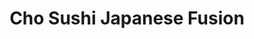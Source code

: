 ---
layout: place
title: "Cho Sushi Japanese Fusion"
permalink: /texas/austin/cho-sushi-japanese-fusion.html
stateAbbr: TX
stateName: Texas
cityName: Austin
place_id: ChIJWcQU-rI2W4YRXMinifixE8A
photos:
  - name: >-
      places/ChIJWcQU-rI2W4YRXMinifixE8A/photos/AeeoHcJFzgXvsUHqRggkImpCeOZRVZ7AlKMLMlfphyqZ_O8RCK_KU7wOel9VRnw-s9RHOjaMMhVZvL3coceOA9MDjZHs5y9wThN6znTZLiCHoqjz3KyiE-RP8uSHyaKiSc3kWI1HUEuKgwV9S1-v1un1Q5nZwyKhJrnN10HCF63DM8xT7jK9V0iJmE3AvqcZBE7XydgraKSZjmN7iI16iUfElWr3TGiJFlA20WhPjjZJb3iK7jPHC5UIjzO8Fp_zg3Vx52kAQNMq7UJXtAjlVbYifRoL25H-PsXBRidpr903ZTWEuhunTPBuCAZPKJQzXy4mhKszekTaUMG1WS9DtfX69rHYDM1Td-UAXREuO-9yfHRlfhglxU5zMKivkfd7YjZ4tC9YHfLPwCUOca7c_6ydsVscLnm11A3ZocvZWiYG5uMyYCQ
    widthPx: 4032
    heightPx: 3024
    authorAttributions:
      - displayName: Hubie Handing
        uri: https://maps.google.com/maps/contrib/116368330023174351264
        photoUri: >-
          https://lh3.googleusercontent.com/a-/ALV-UjUw_1-lpPn2lNrLIgiBHusIFOv1hh0lUIXC7N0DyNoXZK4HQbdSzA=s100-p-k-no-mo
    flagContentUri: >-
      https://www.google.com/local/imagery/report/?cb_client=maps_api_places.places_api&image_key=!1e10!2sCIHM0ogKEICAgICkvJiC0wE&hl=en-US
    googleMapsUri: >-
      https://www.google.com/maps/place//data=!3m4!1e2!3m2!1sCIHM0ogKEICAgICkvJiC0wE!2e10!4m2!3m1!1s0x865b36b2fa14c459:0xc013b1f889a7c85c
  - name: >-
      places/ChIJWcQU-rI2W4YRXMinifixE8A/photos/AeeoHcLqHE8BbPLouSEqvsqZpxdE4rE3utNl1gsojXg4DBhsBt1pfK68RSuTTttN7BFZNuJWBe0-nSz5Yt4ZNXEYfVp4MXA-_4cWfq5vfAIFuBuRYnuhyTmnHH-98Y3nzWgynKj7yv7wLsYjZsnvfTn6rC2VipRVM0MoPgC4yIQWaDlAI97nGizMMnS9bgLCyPIcTja7N151rgHJl1lnxRaCgbkl2qYd9qGHwqElM9sEsA20uf5T-zw0uLRC9fn4YLCIQGRNfr5HBvthpX3o8hypgJtHmmmIb98B6KOuNdPo6J5Wpw
    widthPx: 1142
    heightPx: 761
    authorAttributions:
      - displayName: Cho Sushi Japanese Fusion
        uri: https://maps.google.com/maps/contrib/102641552744042369261
        photoUri: >-
          https://lh3.googleusercontent.com/a-/ALV-UjW6PnvQbF-XE6gWjnCnTZ9PDIw4mwTliDUHUF7XHXJFse73hoc=s100-p-k-no-mo
    flagContentUri: >-
      https://www.google.com/local/imagery/report/?cb_client=maps_api_places.places_api&image_key=!1e10!2sAF1QipMEZgJk4iCNWr7IjjGjz8FWA5m3htmg1ZbKnKgi&hl=en-US
    googleMapsUri: >-
      https://www.google.com/maps/place//data=!3m4!1e2!3m2!1sAF1QipMEZgJk4iCNWr7IjjGjz8FWA5m3htmg1ZbKnKgi!2e10!4m2!3m1!1s0x865b36b2fa14c459:0xc013b1f889a7c85c
  - name: >-
      places/ChIJWcQU-rI2W4YRXMinifixE8A/photos/AeeoHcLt2hbzMkx-P242vUD5Wp3m5qAkdzEIniysCyM1nGVbzUDN-IrDzZOShvW1Nhwcpu7mCFRscDyBbpIn54D_DjLFUSp0b6cfYrfI7v6Q1grVXAQe0poQVZEUIz4LjZ9UudPM9Iq2YP07vfrsHF917z-SIq-wQcep8CXl5RFJAfrUsKRK-fYMj8Vqesgys_8acd4RCmj87ZKN4_6_q9vakiTHams6Q7IWFXUky7nGd2L3gD4kQx4ms1USVsbfirnj6YMoiIdd5pU3oVCC8xrXqi6Tl2q2_nbqQuHfnqX5P09b4w
    widthPx: 1896
    heightPx: 1422
    authorAttributions:
      - displayName: Cho Sushi Japanese Fusion
        uri: https://maps.google.com/maps/contrib/102641552744042369261
        photoUri: >-
          https://lh3.googleusercontent.com/a-/ALV-UjW6PnvQbF-XE6gWjnCnTZ9PDIw4mwTliDUHUF7XHXJFse73hoc=s100-p-k-no-mo
    flagContentUri: >-
      https://www.google.com/local/imagery/report/?cb_client=maps_api_places.places_api&image_key=!1e10!2sAF1QipNLoZIB8TianCm-6GiIJ_eBgDolOklSZwsYjvtQ&hl=en-US
    googleMapsUri: >-
      https://www.google.com/maps/place//data=!3m4!1e2!3m2!1sAF1QipNLoZIB8TianCm-6GiIJ_eBgDolOklSZwsYjvtQ!2e10!4m2!3m1!1s0x865b36b2fa14c459:0xc013b1f889a7c85c
  - name: >-
      places/ChIJWcQU-rI2W4YRXMinifixE8A/photos/AeeoHcLkP2lVCVbv-H-Dm4YnB23LWN_KwdKGGhBwfkPDr_1ZK1Q0CVdnrOjaQPTjPi9u40kzrbitvmn8OxeMQATluF9WhLbd_JdmjvcfSyAIZ7awNVr1fnpvflVkWjpbvhPdwJ0zbR_EkFJfeqceNq9CAOp1v-jSCe4B-2296oikoQkg2INBRJ5kjVLMTTzKDQeb3IaiStdrbc8-ZjE8dT2kVTOSxkAayy-KegWN-Raf1CB1TE_5wqUQgmbakvuAJF6lEkhbGTrwA5gFbBwkrQxlwFwpdNu1zcpO4dY777w0D9R-qw
    widthPx: 960
    heightPx: 720
    authorAttributions:
      - displayName: Cho Sushi Japanese Fusion
        uri: https://maps.google.com/maps/contrib/102641552744042369261
        photoUri: >-
          https://lh3.googleusercontent.com/a-/ALV-UjW6PnvQbF-XE6gWjnCnTZ9PDIw4mwTliDUHUF7XHXJFse73hoc=s100-p-k-no-mo
    flagContentUri: >-
      https://www.google.com/local/imagery/report/?cb_client=maps_api_places.places_api&image_key=!1e10!2sAF1QipPtC-YqQ5jh5TrXqU8gFxgf9yNdMmFZsio1uJDE&hl=en-US
    googleMapsUri: >-
      https://www.google.com/maps/place//data=!3m4!1e2!3m2!1sAF1QipPtC-YqQ5jh5TrXqU8gFxgf9yNdMmFZsio1uJDE!2e10!4m2!3m1!1s0x865b36b2fa14c459:0xc013b1f889a7c85c
  - name: >-
      places/ChIJWcQU-rI2W4YRXMinifixE8A/photos/AeeoHcLSg0pi10DLdvHLF-X72Tfgfw2psDRSoPd4DjgInZwFbQuDN9ojsOq2dET6KoqmjmhTPeoMvl66lSIPo08MorXqAr6G4tuVftX6Xxjm7AFQQhwWWuatinGmKnc-EG4a7XrEiAq2NVSuiCqPhP7oUl_vk7xwWXjNwxT4vynB75EuPvIA3bBMzyefkwdndEnbm0Y26tupMjnEwTSIbvAP1l9lpsx6L2-lKYRz_ojHWObCo7eERvb0yyoLMyiMGgdFvunOeOeV3wsenyJSZUl6PfcFApxkl-YGqfcRuB9TmOWBpA
    widthPx: 1080
    heightPx: 1106
    authorAttributions:
      - displayName: Cho Sushi Japanese Fusion
        uri: https://maps.google.com/maps/contrib/102641552744042369261
        photoUri: >-
          https://lh3.googleusercontent.com/a-/ALV-UjW6PnvQbF-XE6gWjnCnTZ9PDIw4mwTliDUHUF7XHXJFse73hoc=s100-p-k-no-mo
    flagContentUri: >-
      https://www.google.com/local/imagery/report/?cb_client=maps_api_places.places_api&image_key=!1e10!2sAF1QipN7JBotQAiSjZ6h0tsqd8nUuTA1QdyoOqGdJIyF&hl=en-US
    googleMapsUri: >-
      https://www.google.com/maps/place//data=!3m4!1e2!3m2!1sAF1QipN7JBotQAiSjZ6h0tsqd8nUuTA1QdyoOqGdJIyF!2e10!4m2!3m1!1s0x865b36b2fa14c459:0xc013b1f889a7c85c
  - name: >-
      places/ChIJWcQU-rI2W4YRXMinifixE8A/photos/AeeoHcJz7UNH0Iudr4YBNSveTsivHPPc4qsYaM4t8lkMy6_lsDJBXnp4S7lyNUF0o5xzmEINIq0oSPZGurtOnut1IBG5TNkuz1rG7sCo6F_F_GSLVxO19y8wJEMgmX81xSZnYxxAp4lotHjWkDDsUOzUE5Q1D0-CviZ52QX2N5bX2bkJIys063SIBcjfieZBYPbZHSbEm-6SCQMbuA8pMKZRkX1a3m21burcEVwjAhBuZU2C4GPbACAJQs3waR2oa77r8xZrC655Q2DyikDay9e3Pw_8VJ2SbeyUxmDiDeYFrg8gtQ
    widthPx: 894
    heightPx: 825
    authorAttributions:
      - displayName: Cho Sushi Japanese Fusion
        uri: https://maps.google.com/maps/contrib/102641552744042369261
        photoUri: >-
          https://lh3.googleusercontent.com/a-/ALV-UjW6PnvQbF-XE6gWjnCnTZ9PDIw4mwTliDUHUF7XHXJFse73hoc=s100-p-k-no-mo
    flagContentUri: >-
      https://www.google.com/local/imagery/report/?cb_client=maps_api_places.places_api&image_key=!1e10!2sAF1QipOgiiPkzH9oGndC7DYhVqeUnpbj7YgMbAGK79Su&hl=en-US
    googleMapsUri: >-
      https://www.google.com/maps/place//data=!3m4!1e2!3m2!1sAF1QipOgiiPkzH9oGndC7DYhVqeUnpbj7YgMbAGK79Su!2e10!4m2!3m1!1s0x865b36b2fa14c459:0xc013b1f889a7c85c
  - name: >-
      places/ChIJWcQU-rI2W4YRXMinifixE8A/photos/AeeoHcLxeTf7KtRd35xmnKbqQbV1p_ZIjQ9DzprNzr7z-03EOt22P_hszV3sysal3srENUiPQWSlSYcYYhXGy01y4EwI0PsPVNdEJymh0lRmcBAPRPGKavq-FkawX6VUpYFMh3bJtaAi-Rm8zyEIGe20k6K_CGMzR3--PyshlTwFnTuTY5rGyUL7clO0jShY-OZ_WGOEJBXubTMSYXR465yq_pmCFE_d3pUWyZy4gLTOmNUBS0OA6wyISYJuStnPRAwVE44vosW2X1OiCdQsJ0hgxZwRDa2OmArS53vlvuhXzutvNA
    widthPx: 2048
    heightPx: 2048
    authorAttributions:
      - displayName: Cho Sushi Japanese Fusion
        uri: https://maps.google.com/maps/contrib/102641552744042369261
        photoUri: >-
          https://lh3.googleusercontent.com/a-/ALV-UjW6PnvQbF-XE6gWjnCnTZ9PDIw4mwTliDUHUF7XHXJFse73hoc=s100-p-k-no-mo
    flagContentUri: >-
      https://www.google.com/local/imagery/report/?cb_client=maps_api_places.places_api&image_key=!1e10!2sAF1QipMDZdI7lW6w7RAY_PNSMoLVb8Jj_GqM9mhLDzNS&hl=en-US
    googleMapsUri: >-
      https://www.google.com/maps/place//data=!3m4!1e2!3m2!1sAF1QipMDZdI7lW6w7RAY_PNSMoLVb8Jj_GqM9mhLDzNS!2e10!4m2!3m1!1s0x865b36b2fa14c459:0xc013b1f889a7c85c
  - name: >-
      places/ChIJWcQU-rI2W4YRXMinifixE8A/photos/AeeoHcKrJubdeCTx6xTWqceQ_nQnxgMQaPZeVmAuQ8uSbow1CMzVzlQa8z9T66LkKIVLlYueR8_OJbJwYnUKKKAqV52pwB0-ffSU2yAtFf914gqg_P1rFTWcWQ8v14BNR_slk-oxg2XXu8bgbIAubJlSvKLZYVzq8BElsCeIeaDLPQ21SehOU8JdkNk4k9leQXz8DJexlzyK-ghmSc-Nkzz3PCCMeHz9_pZcfBT8RyjJIsSdF7AsCMPBdKBL47rsjiYc1TUrVnRvsI5-L8msrvbxIEvBiUilVASFGJ987nWxaM_4hA
    widthPx: 699
    heightPx: 482
    authorAttributions:
      - displayName: Cho Sushi Japanese Fusion
        uri: https://maps.google.com/maps/contrib/102641552744042369261
        photoUri: >-
          https://lh3.googleusercontent.com/a-/ALV-UjW6PnvQbF-XE6gWjnCnTZ9PDIw4mwTliDUHUF7XHXJFse73hoc=s100-p-k-no-mo
    flagContentUri: >-
      https://www.google.com/local/imagery/report/?cb_client=maps_api_places.places_api&image_key=!1e10!2sAF1QipMpYxWzdMTnYrh5vyI_e7gaYlfikHWGawVVEPpn&hl=en-US
    googleMapsUri: >-
      https://www.google.com/maps/place//data=!3m4!1e2!3m2!1sAF1QipMpYxWzdMTnYrh5vyI_e7gaYlfikHWGawVVEPpn!2e10!4m2!3m1!1s0x865b36b2fa14c459:0xc013b1f889a7c85c
  - name: >-
      places/ChIJWcQU-rI2W4YRXMinifixE8A/photos/AeeoHcLzR8CRMogkJqDQ9n3kPaKiq9vJbfuZQKmDC-sgPtqH6Lm_HUdhJl1s8BwCKZa-bXnENB9Ozl4Pyv7FdFH2zWVfLSmiIvLt30x3S0ZtDWyPppVsqZjwA3WMXqeYLexMiDrAyV_qcmQAM_rdIAQcbFlCzntN3m55lr5Q7sAGJt68yylbRnGr8EGIM0Sl27QdzqXTWtd3FRjfmOh43LT0Qn6VcmAG1xNdGtTXyTm8Khn2yd71cskfWdOTGf4894e_AhX8UDSf9-PTdoA98LYHe_nb16ek7WU3rqRRpliZiecUSg
    widthPx: 1080
    heightPx: 810
    authorAttributions:
      - displayName: Cho Sushi Japanese Fusion
        uri: https://maps.google.com/maps/contrib/102641552744042369261
        photoUri: >-
          https://lh3.googleusercontent.com/a-/ALV-UjW6PnvQbF-XE6gWjnCnTZ9PDIw4mwTliDUHUF7XHXJFse73hoc=s100-p-k-no-mo
    flagContentUri: >-
      https://www.google.com/local/imagery/report/?cb_client=maps_api_places.places_api&image_key=!1e10!2sAF1QipPy84FitAIiNdTj6zejvCLZr7PYyHppaNc0oWac&hl=en-US
    googleMapsUri: >-
      https://www.google.com/maps/place//data=!3m4!1e2!3m2!1sAF1QipPy84FitAIiNdTj6zejvCLZr7PYyHppaNc0oWac!2e10!4m2!3m1!1s0x865b36b2fa14c459:0xc013b1f889a7c85c
  - name: >-
      places/ChIJWcQU-rI2W4YRXMinifixE8A/photos/AeeoHcLOB020hy2t1NCIYf-0k95J-N5wChRLcxmmevpuFPRg1tpga_OW12YDu1lyaZySqoUKUEuMAaBRqsJFYLnrHVMx2r4IvNjuy2vk13mYoCf0ndfAiiVO-VedA6HNqDTlHXR19Rjemd0bAdDunuSdva_6SKO6TI2gLVYkVNdd_7Gso86ERzzv6DhPs_PJ1AjNhH3OgyuNSL8ACDtX4sJaxIlYzrwOS7BKXwTkSDNz790G6f-jGGJMEOvK3Z2p_eswfuqjScS_cRJj0blBHFdVyURjQKWcFt2-Y_se5tkiGRyxiA
    widthPx: 1000
    heightPx: 750
    authorAttributions:
      - displayName: Cho Sushi Japanese Fusion
        uri: https://maps.google.com/maps/contrib/102641552744042369261
        photoUri: >-
          https://lh3.googleusercontent.com/a-/ALV-UjW6PnvQbF-XE6gWjnCnTZ9PDIw4mwTliDUHUF7XHXJFse73hoc=s100-p-k-no-mo
    flagContentUri: >-
      https://www.google.com/local/imagery/report/?cb_client=maps_api_places.places_api&image_key=!1e10!2sAF1QipOgk8bY41k6k8kll-nVsaPWRz6wppXMlx4J-PAu&hl=en-US
    googleMapsUri: >-
      https://www.google.com/maps/place//data=!3m4!1e2!3m2!1sAF1QipOgk8bY41k6k8kll-nVsaPWRz6wppXMlx4J-PAu!2e10!4m2!3m1!1s0x865b36b2fa14c459:0xc013b1f889a7c85c
address: '4300 N Quinlan Park Rd #105, Austin, TX 78732, USA'
street: '4300 N Quinlan Park Rd #105'
city: Austin
state: TX
zip: '78732'
country: USA
neighborhood: Steiner Ranch Neighborhood Association
latitude: '30.381833'
longitude: '-97.884914'
accessibility_options:
  wheelchairAccessibleParking: true
  wheelchairAccessibleEntrance: true
  wheelchairAccessibleRestroom: true
  wheelchairAccessibleSeating: true
business_status: OPERATIONAL
name: Cho Sushi Japanese Fusion
google_maps_links:
  directionsUri: >-
    https://www.google.com/maps/dir//''/data=!4m7!4m6!1m1!4e2!1m2!1m1!1s0x865b36b2fa14c459:0xc013b1f889a7c85c!3e0
  placeUri: https://maps.google.com/?cid=13840601760859146332
  writeAReviewUri: >-
    https://www.google.com/maps/place//data=!4m3!3m2!1s0x865b36b2fa14c459:0xc013b1f889a7c85c!12e1
  reviewsUri: >-
    https://www.google.com/maps/place//data=!4m4!3m3!1s0x865b36b2fa14c459:0xc013b1f889a7c85c!9m1!1b1
  photosUri: >-
    https://www.google.com/maps/place//data=!4m3!3m2!1s0x865b36b2fa14c459:0xc013b1f889a7c85c!10e5
primary_type: Japanese Restaurant
opening_hours:
  regular: null
  current: null
secondary_opening_hours:
  regular:
    weekdayDescriptions: null
    type: null
  current:
    weekdayDescriptions: null
    type: null
phone: (512) 266-8700
price_level: PRICE_LEVEL_MODERATE
price_range: $30 &ndash; $50
rating: '4.5'
rating_count: 509
website: http://choaustin.com/
description: null
reviews: null
parking_options: null
payment_options: null
allow_dogs: null
curbside_pickup: null
delivery: null
dine_in: null
good_for_children: null
good_for_groups: null
good_for_sports: null
live_music: null
menu_for_children: null
outdoor_seating: null
reservable: null
restroom: null
serves_beer: null
serves_breakfast: null
serves_brunch: null
serves_cocktails: null
serves_coffee: null
serves_dinner: null
serves_dessert: null
serves_lunch: null
serves_vegetarian_food: null
serves_wine: null
takeout: null

---